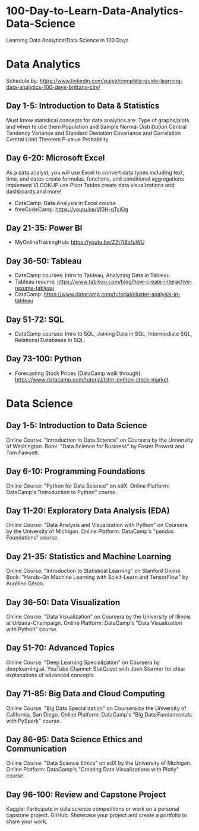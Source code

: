 # 100-Day-to-Learn-Data-Analytics-Data-Science
Learning Data Analytics/Data Science in 100 Days

# Data Analytics
Schedule by: https://www.linkedin.com/pulse/complete-guide-learning-data-analytics-100-days-brittany-city/

## Day 1-5: Introduction to Data & Statistics
Must know statistical concepts for data analytics are:
Type of graphs/plots and when to use them
Population and Sample
Normal Distribution
Central Tendency
Variance and Standard Deviation
Covariance and Correlation
Central Limit Theorem
P-value
Probability

## Day 6-20: Microsoft Excel
As a data analyst, you will use Excel to
convert data types including text, time, and dates
create formulas, functions, and conditional aggregations
implement VLOOKUP
use Pivot Tables
create data visualizations and dashboards
and more!

* DataCamp: Data Analysis in Excel course
* freeCodeCamp: https://youtu.be/Vl0H-qTclOg

## Day 21-35: Power BI

* MyOnlineTrainingHub: https://youtu.be/Z2t7l8b1uWU

## Day 36-50: Tableau

* DataCamp courses: Intro to Tableau, Analyzing Data in Tableau
* Tableau resume: https://www.tableau.com/blog/how-create-interactive-resume-tableau
* DataCamp: https://www.datacamp.com/tutorial/cluster-analysis-in-tableau

## Day 51-72: SQL

* DataCamp courses: Intro to SQL, Joining Data in SQL, Intermediate SQL, Relational Databases in SQL.

## Day 73-100: Python

* Forecasting Stock Prices (DataCamp walk through): https://www.datacamp.com/tutorial/lstm-python-stock-market


# Data Science
## Day 1-5: Introduction to Data Science

Online Course: "Introduction to Data Science" on Coursera by the University of Washington.
Book: "Data Science for Business" by Foster Provost and Tom Fawcett.

## Day 6-10: Programming Foundations

Online Course: "Python for Data Science" on edX.
Online Platform: DataCamp's "Introduction to Python" course.

## Day 11-20: Exploratory Data Analysis (EDA)

Online Course: "Data Analysis and Visualization with Python" on Coursera by the University of Michigan.
Online Platform: DataCamp's "pandas Foundations" course.

## Day 21-35: Statistics and Machine Learning

Online Course: "Introduction to Statistical Learning" on Stanford Online.
Book: "Hands-On Machine Learning with Scikit-Learn and TensorFlow" by Aurélien Géron.

## Day 36-50: Data Visualization

Online Course: "Data Visualization" on Coursera by the University of Illinois at Urbana-Champaign.
Online Platform: DataCamp's "Data Visualization with Python" course.

## Day 51-70: Advanced Topics

Online Course: "Deep Learning Specialization" on Coursera by deeplearning.ai.
YouTube Channel: StatQuest with Josh Starmer for clear explanations of advanced concepts.

## Day 71-85: Big Data and Cloud Computing

Online Course: "Big Data Specialization" on Coursera by the University of California, San Diego.
Online Platform: DataCamp's "Big Data Fundamentals with PySpark" course.

## Day 86-95: Data Science Ethics and Communication

Online Course: "Data Science Ethics" on edX by the University of Michigan.
Online Platform: DataCamp's "Creating Data Visualizations with Plotly" course.

## Day 96-100: Review and Capstone Project

Kaggle: Participate in data science competitions or work on a personal capstone project.
GitHub: Showcase your project and create a portfolio to share your work.

